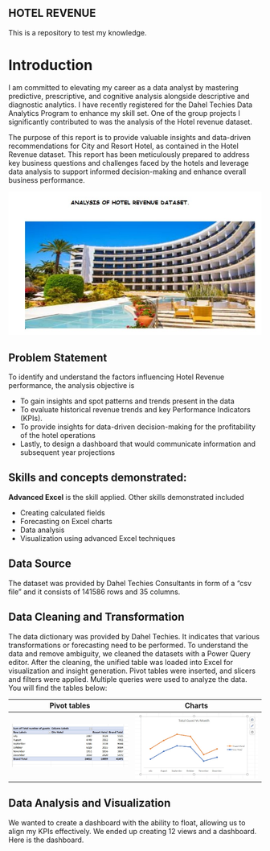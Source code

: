 ## HOTEL REVENUE
This is a repository to test my knowledge.

# Introduction

I am committed to elevating my career as a data analyst by mastering predictive, prescriptive, and cognitive analysis alongside descriptive and diagnostic analytics. I have recently registered for the Dahel Techies Data Analytics Program to enhance my skill set. One of the group projects I significantly contributed to was the analysis of the Hotel revenue dataset.

The purpose of this report is to provide valuable insights and data-driven recommendations for City and Resort Hotel, as contained in the Hotel Revenue dataset. This report has been meticulously prepared to address key business questions and challenges faced by the hotels and leverage data analysis to support informed decision-making and enhance overall business performance.

![](hotelpix.jpeg)

## Problem Statement

To identify and understand the factors influencing Hotel Revenue performance, the analysis objective is
- To gain insights and spot patterns and trends present in the data
- To evaluate historical revenue trends and key Performance Indicators (KPIs).
- To provide insights for  data-driven decision-making  for the profitability of the hotel operations
- Lastly, to design a dashboard that would communicate information and subsequent year projections

## Skills and concepts demonstrated:

**Advanced Excel** is the skill applied. 
Other skills demonstrated included
- Creating calculated fields
- Forecasting on Excel charts
- Data analysis
- Visualization using advanced Excel techniques

## Data Source

The dataset was provided by Dahel Techies Consultants in form of a “csv file” and it consists  of 141586 rows and 35 columns.

## Data Cleaning and Transformation

The data dictionary was provided by Dahel Techies. It indicates that various transformations or forecasting need to be performed. To understand the data and remove ambiguity, we cleaned the datasets with a Power Query editor. After the cleaning, the unified table was loaded into Excel for visualization and insight generation. Pivot tables were inserted, and slicers and filters were applied. Multiple queries were used to analyze the data. You will find the tables below:

**Pivot tables**                                                          | **Charts**
:-----------------------------------------------------------------------:|:---------------------------------------------------------------:
![](TOTALGUESTVSMONTH.jpeg)                                                                    | ![](TOTALGUESTVSMONTH2.jpeg)
                                                                                          
## Data Analysis and Visualization

We wanted to create a dashboard with the ability to float, allowing us to align my KPIs effectively. We ended up creating 12 views and a dashboard. Here is the dashboard.
